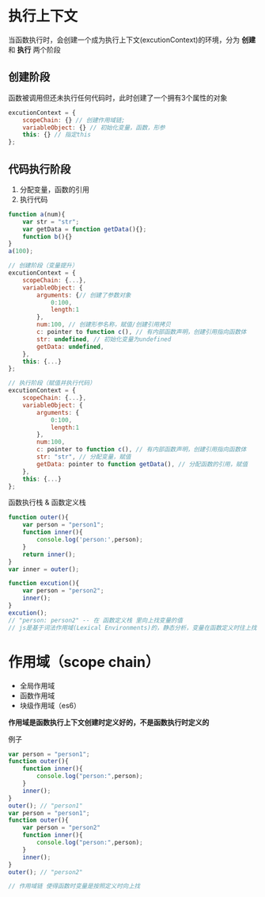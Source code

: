 # 执行上下文
当函数执行时，会创建一个成为执行上下文(excutionContext)的环境，分为 **创建** 和 **执行** 两个阶段
## 创建阶段
函数被调用但还未执行任何代码时，此时创建了一个拥有3个属性的对象
```javascript
excutionContext = {
    scopeChain: {} // 创建作用域链;
    variableObject: {} // 初始化变量，函数，形参
    this: {} // 指定this
};
```
## 代码执行阶段
1. 分配变量，函数的引用
2. 执行代码
```javascript
function a(num){
    var str = "str";
    var getData = function getData(){};
    function b(){}
}
a(100);

// 创建阶段（变量提升）
excutionContext = {
    scopeChain: {...},
    variableObject: {
        arguments: {// 创建了参数对象
            0:100,
            length:1
        },
        num:100, // 创建形参名称，赋值/创建引用拷贝
        c: pointer to function c(), // 有内部函数声明，创建引用指向函数体
        str: undefined, // 初始化变量为undefined
        getData: undefined,
    },
    this: {...}
};

// 执行阶段（赋值并执行代码）
excutionContext = {
    scopeChain: {...},
    variableObject: {
        arguments: {
            0:100,
            length:1
        },
        num:100,
        c: pointer to function c(), // 有内部函数声明，创建引用指向函数体
        str: "str", // 分配变量，赋值
        getData: pointer to function getData(), // 分配函数的引用，赋值
    },
    this: {...}
};
```
函数执行栈 & 函数定义栈
```javascript
function outer(){
    var person = "person1";
    function inner(){
        console.log('person:',person);
    }
    return inner();
}
var inner = outer();

function excution(){
    var person = "person2";
    inner();
}
excution(); 
// "person: person2" -- 在 函数定义栈 里向上找变量的值
// js是基于词法作用域(Lexical Environments)的，静态分析，变量在函数定义时往上找

```
# 作用域（scope chain）
- 全局作用域
- 函数作用域
- 块级作用域（es6）

**作用域是函数执行上下文创建时定义好的，不是函数执行时定义的**

例子
```javascript
var person = "person1";
function outer(){
    function inner(){
        console.log("person:",person);
    }
    inner();
}
outer(); // "person1"
var person = "person1";
function outer(){
    var person = "person2"
    function inner(){
        console.log("person:",person);
    }
    inner();
}
outer(); // "person2" 

// 作用域链 使得函数时变量是按照定义时向上找
```

